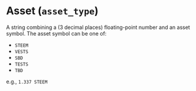 # Asset (`asset_type`)

A string combining a (3 decimal places) floating-point number and an asset symbol. The asset symbol can be one of:

- `STEEM`
- `VESTS` 
- `SBD`
- `TESTS` 
- `TBD`

e.g., `1.337 STEEM`
